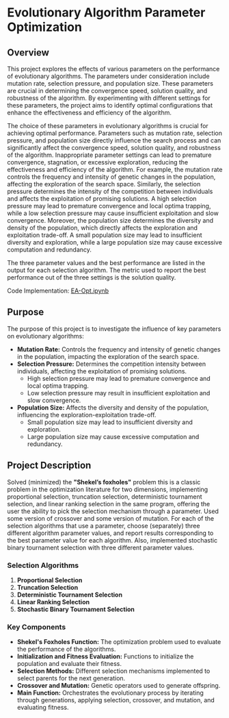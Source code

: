 # Evolutionary Algorithm Parameter Optimization

## Overview
This project explores the effects of various parameters on the performance of evolutionary algorithms. The parameters under consideration include mutation rate, selection pressure, and population size. These parameters are crucial in determining the convergence speed, solution quality, and robustness of the algorithm. By experimenting with different settings for these parameters, the project aims to identify optimal configurations that enhance the effectiveness and efficiency of the algorithm.

The choice of these parameters in evolutionary algorithms is crucial for achieving optimal performance. Parameters such as mutation rate, selection pressure, and population size directly influence the search process and can significantly affect the convergence speed, solution quality, and robustness of the algorithm. Inappropriate parameter settings can lead to premature convergence, stagnation, or excessive exploration, reducing the effectiveness and efficiency of the algorithm. For example, the mutation rate controls the frequency and intensity of genetic changes in the population, affecting the exploration of the search space. Similarly, the selection pressure determines the intensity of the competition between individuals and affects the exploitation of promising solutions. A high selection pressure may lead to premature convergence and local optima trapping, while a low selection pressure may cause insufficient exploitation and slow convergence. Moreover, the population size determines the diversity and density of the population, which directly affects the exploration and exploitation trade-off. A small population size may lead to insufficient diversity and exploration, while a large population size may cause excessive computation and redundancy. 

The three parameter values and the best performance are listed in the output for each selection algorithm. The metric used to report the best performance out of the three settings is the solution quality.

Code Implementation: [EA-Opt.ipynb](EA-Opt.ipynb)


## Purpose
The purpose of this project is to investigate the influence of key parameters on evolutionary algorithms:
- **Mutation Rate:** Controls the frequency and intensity of genetic changes in the population, impacting the exploration of the search space.
- **Selection Pressure:** Determines the competition intensity between individuals, affecting the exploitation of promising solutions.
  - High selection pressure may lead to premature convergence and local optima trapping.
  - Low selection pressure may result in insufficient exploitation and slow convergence.
- **Population Size:** Affects the diversity and density of the population, influencing the exploration-exploitation trade-off.
  - Small population size may lead to insufficient diversity and exploration.
  - Large population size may cause excessive computation and redundancy.

## Project Description
Solved (minimized) the **"Shekel’s foxholes"** problem this is a classic problem in the optimization literature for two dimensions, implementing proportional selection, truncation selection, deterministic tournament selection, and linear ranking selection in the same program, offering the user the ability to pick the selection mechanism through a parameter. Used some version of crossover and some version of mutation. For each of the selection algorithms that use a parameter, choose (separately) three different algorithm parameter values, and report results corresponding to the best parameter value for each algorithm. Also, implemented stochastic binary tournament selection with three different parameter values.

### Selection Algorithms
1. **Proportional Selection**
2. **Truncation Selection**
3. **Deterministic Tournament Selection**
4. **Linear Ranking Selection**
5. **Stochastic Binary Tournament Selection**

### Key Components
- **Shekel's Foxholes Function:** The optimization problem used to evaluate the performance of the algorithms.
- **Initialization and Fitness Evaluation:** Functions to initialize the population and evaluate their fitness.
- **Selection Methods:** Different selection mechanisms implemented to select parents for the next generation.
- **Crossover and Mutation:** Genetic operators used to generate offspring.
- **Main Function:** Orchestrates the evolutionary process by iterating through generations, applying selection, crossover, and mutation, and evaluating fitness.
